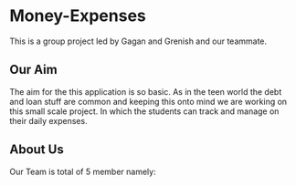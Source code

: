 # Money-Expenses
This is a group project led by Gagan and Grenish and our teammate.

## Our Aim
The aim for the this application is so basic. As in the teen world the debt and loan stuff are common and keeping this onto mind we are working on this small scale project. In which the students can track and manage on their daily expenses.

## About Us
Our Team is total of 5 member namely:
